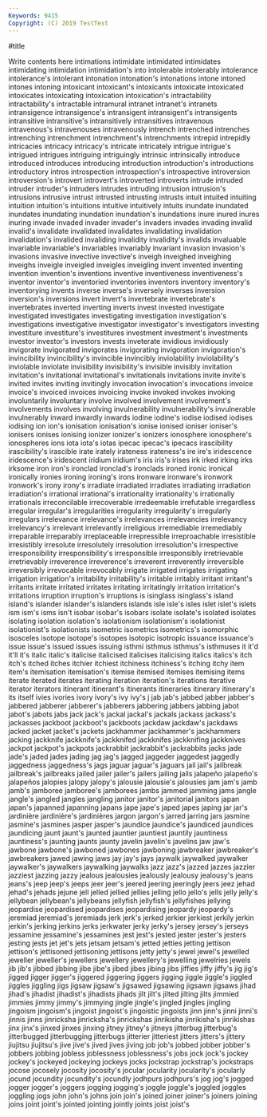 ```yaml
---
Keywords: 9415
Copyright: (C) 2019 TestTest
---
```


#title

Write contents here
intimations intimidate intimidated intimidates intimidating intimidation intimidation's into intolerable intolerably
intolerance intolerance's intolerant intonation intonation's intonations intone intoned intones intoning
intoxicant intoxicant's intoxicants intoxicate intoxicated intoxicates intoxicating intoxication intoxication's intractability
intractability's intractable intramural intranet intranet's intranets intransigence intransigence's intransigent intransigent's
intransigents intransitive intransitive's intransitively intransitives intravenous intravenous's intravenouses intravenously intrench
intrenched intrenches intrenching intrenchment intrenchment's intrenchments intrepid intrepidly intricacies intricacy
intricacy's intricate intricately intrigue intrigue's intrigued intrigues intriguing intriguingly intrinsic
intrinsically introduce introduced introduces introducing introduction introduction's introductions introductory intros
introspection introspection's introspective introversion introversion's introvert introvert's introverted introverts intrude
intruded intruder intruder's intruders intrudes intruding intrusion intrusion's intrusions intrusive
intrust intrusted intrusting intrusts intuit intuited intuiting intuition intuition's intuitions
intuitive intuitively intuits inundate inundated inundates inundating inundation inundation's inundations
inure inured inures inuring invade invaded invader invader's invaders invades
invading invalid invalid's invalidate invalidated invalidates invalidating invalidation invalidation's invalided
invaliding invalidity invalidity's invalids invaluable invariable invariable's invariables invariably invariant
invasion invasion's invasions invasive invective invective's inveigh inveighed inveighing inveighs
inveigle inveigled inveigles inveigling invent invented inventing invention invention's inventions
inventive inventiveness inventiveness's inventor inventor's inventoried inventories inventors inventory inventory's
inventorying invents inverse inverse's inversely inverses inversion inversion's inversions invert
invert's invertebrate invertebrate's invertebrates inverted inverting inverts invest invested investigate
investigated investigates investigating investigation investigation's investigations investigative investigator investigator's investigators
investing investiture investiture's investitures investment investment's investments investor investor's investors
invests inveterate invidious invidiously invigorate invigorated invigorates invigorating invigoration invigoration's
invincibility invincibility's invincible invincibly inviolability inviolability's inviolable inviolate invisibility invisibility's
invisible invisibly invitation invitation's invitational invitational's invitationals invitations invite invite's
invited invites inviting invitingly invocation invocation's invocations invoice invoice's invoiced
invoices invoicing invoke invoked invokes invoking involuntarily involuntary involve involved
involvement involvement's involvements involves involving invulnerability invulnerability's invulnerable invulnerably inward
inwardly inwards iodine iodine's iodise iodised iodises iodising ion ion's
ionisation ionisation's ionise ionised ioniser ioniser's ionisers ionises ionising ionizer
ionizer's ionizers ionosphere ionosphere's ionospheres ions iota iota's iotas ipecac
ipecac's ipecacs irascibility irascibility's irascible irate irately irateness irateness's ire
ire's iridescence iridescence's iridescent iridium iridium's iris iris's irises irk
irked irking irks irksome iron iron's ironclad ironclad's ironclads ironed
ironic ironical ironically ironies ironing ironing's irons ironware ironware's ironwork
ironwork's irony irony's irradiate irradiated irradiates irradiating irradiation irradiation's irrational
irrational's irrationality irrationality's irrationally irrationals irreconcilable irrecoverable irredeemable irrefutable irregardless
irregular irregular's irregularities irregularity irregularity's irregularly irregulars irrelevance irrelevance's irrelevances
irrelevancies irrelevancy irrelevancy's irrelevant irrelevantly irreligious irremediable irremediably irreparable irreparably
irreplaceable irrepressible irreproachable irresistible irresistibly irresolute irresolutely irresolution irresolution's irrespective
irresponsibility irresponsibility's irresponsible irresponsibly irretrievable irretrievably irreverence irreverence's irreverent irreverently
irreversible irreversibly irrevocable irrevocably irrigate irrigated irrigates irrigating irrigation irrigation's
irritability irritability's irritable irritably irritant irritant's irritants irritate irritated irritates
irritating irritatingly irritation irritation's irritations irruption irruption's irruptions is isinglass
isinglass's island island's islander islander's islanders islands isle isle's isles
islet islet's islets ism ism's isms isn't isobar isobar's isobars
isolate isolate's isolated isolates isolating isolation isolation's isolationism isolationism's isolationist
isolationist's isolationists isometric isometrics isometrics's isomorphic isosceles isotope isotope's isotopes
isotopic isotropic issuance issuance's issue issue's issued issues issuing isthmi
isthmus isthmus's isthmuses it it'd it'll it's italic italic's italicise
italicised italicises italicising italics italics's itch itch's itched itches itchier
itchiest itchiness itchiness's itching itchy item item's itemisation itemisation's itemise
itemised itemises itemising items iterate iterated iterates iterating iteration iteration's
iterations iterative iterator iterators itinerant itinerant's itinerants itineraries itinerary itinerary's
its itself ivies ivories ivory ivory's ivy ivy's j jab
jab's jabbed jabber jabber's jabbered jabberer jabberer's jabberers jabbering jabbers
jabbing jabot jabot's jabots jabs jack jack's jackal jackal's jackals
jackass jackass's jackasses jackboot jackboot's jackboots jackdaw jackdaw's jackdaws jacked
jacket jacket's jackets jackhammer jackhammer's jackhammers jacking jackknife jackknife's jackknifed
jackknifes jackknifing jackknives jackpot jackpot's jackpots jackrabbit jackrabbit's jackrabbits jacks
jade jade's jaded jades jading jag jag's jagged jaggeder jaggedest
jaggedly jaggedness jaggedness's jags jaguar jaguar's jaguars jail jail's jailbreak
jailbreak's jailbreaks jailed jailer jailer's jailers jailing jails jalapeño jalapeño's
jalapeños jalopies jalopy jalopy's jalousie jalousie's jalousies jam jam's jamb
jamb's jamboree jamboree's jamborees jambs jammed jamming jams jangle jangle's
jangled jangles jangling janitor janitor's janitorial janitors japan japan's japanned
japanning japans jape jape's japed japes japing jar jar's jardinière
jardinière's jardinières jargon jargon's jarred jarring jars jasmine jasmine's jasmines
jasper jasper's jaundice jaundice's jaundiced jaundices jaundicing jaunt jaunt's jaunted
jauntier jauntiest jauntily jauntiness jauntiness's jaunting jaunts jaunty javelin javelin's
javelins jaw jaw's jawbone jawbone's jawboned jawbones jawboning jawbreaker jawbreaker's
jawbreakers jawed jawing jaws jay jay's jays jaywalk jaywalked jaywalker
jaywalker's jaywalkers jaywalking jaywalks jazz jazz's jazzed jazzes jazzier jazziest
jazzing jazzy jealous jealousies jealously jealousy jealousy's jeans jeans's jeep
jeep's jeeps jeer jeer's jeered jeering jeeringly jeers jeez jehad
jehad's jehads jejune jell jelled jellied jellies jelling jello jello's
jells jelly jelly's jellybean jellybean's jellybeans jellyfish jellyfish's jellyfishes jellying
jeopardise jeopardised jeopardises jeopardising jeopardy jeopardy's jeremiad jeremiad's jeremiads jerk
jerk's jerked jerkier jerkiest jerkily jerkin jerkin's jerking jerkins jerks
jerkwater jerky jerky's jersey jersey's jerseys jessamine jessamine's jessamines jest
jest's jested jester jester's jesters jesting jests jet jet's jets
jetsam jetsam's jetted jetties jetting jettison jettison's jettisoned jettisoning jettisons
jetty jetty's jewel jewel's jewelled jeweller jeweller's jewellers jewellery jewellery's
jewelling jewelries jewels jib jib's jibbed jibbing jibe jibe's jibed
jibes jibing jibs jiffies jiffy jiffy's jig jig's jigged jigger
jigger's jiggered jiggering jiggers jigging jiggle jiggle's jiggled jiggles jiggling
jigs jigsaw jigsaw's jigsawed jigsawing jigsawn jigsaws jihad jihad's jihadist
jihadist's jihadists jihads jilt jilt's jilted jilting jilts jimmied jimmies
jimmy jimmy's jimmying jingle jingle's jingled jingles jingling jingoism jingoism's
jingoist jingoist's jingoistic jingoists jinn jinn's jinni jinni's jinnis jinns
jinricksha jinricksha's jinrickshas jinrikisha jinrikisha's jinrikishas jinx jinx's jinxed jinxes
jinxing jitney jitney's jitneys jitterbug jitterbug's jitterbugged jitterbugging jitterbugs jitterier
jitteriest jitters jitters's jittery jiujitsu jiujitsu's jive jive's jived jives
jiving job job's jobbed jobber jobber's jobbers jobbing jobless joblessness
joblessness's jobs jock jock's jockey jockey's jockeyed jockeying jockeys jocks
jockstrap jockstrap's jockstraps jocose jocosely jocosity jocosity's jocular jocularity jocularity's
jocularly jocund jocundity jocundity's jocundly jodhpurs jodhpurs's jog jog's jogged
jogger jogger's joggers jogging jogging's joggle joggle's joggled joggles joggling
jogs john john's johns join join's joined joiner joiner's joiners
joining joins joint joint's jointed jointing jointly joints joist joist's
